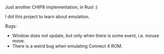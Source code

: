 Just another CHIP8 implementation, in Rust :)

I did this project to learn about emulation.

Bugs:

- Window does not update, but only when there is some event, i.e. mouse move.
- There is a weird bug when emulating Connect 4 ROM.
